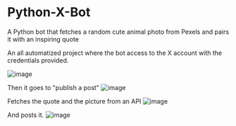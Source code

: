 # Python-X-Bot
A Python bot that fetches a random cute animal photo from Pexels and pairs it with an inspiring quote

An all automatized project where the bot access to the X account with the credentials provided. 

![image](https://github.com/user-attachments/assets/70c64b1c-4bf9-46c9-a44d-8109847758e1)

Then it goes to "publish a post" 
![image](https://github.com/user-attachments/assets/387cdf43-77fc-4647-a441-8d53347e57b4)

Fetches the quote and the picture from an API 
![image](https://github.com/user-attachments/assets/ac0cf0fc-2734-4f22-bb7d-39c21b58f714)

And posts it. 
![image](https://github.com/user-attachments/assets/da083512-fd1f-45f6-baee-ccc94622a22a)

